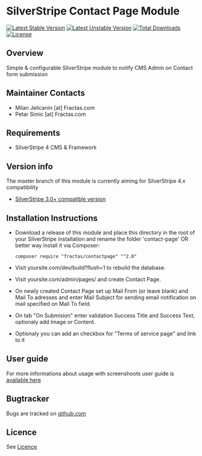 # SilverStripe Contact Page Module
[![Latest Stable Version](https://poser.pugx.org/fractas/contactpage/v/stable)](https://packagist.org/packages/fractas/contactpage)
[![Latest Unstable Version](https://poser.pugx.org/fractas/contactpage/v/unstable)](https://packagist.org/packages/fractas/contactpage)
[![Total Downloads](https://poser.pugx.org/fractas/contactpage/downloads)](https://packagist.org/packages/fractas/contactpage)
[![License](https://poser.pugx.org/fractas/contactpage/license)](https://packagist.org/packages/fractas/contactpage)

## Overview

Simple & configurable SilverStripe module to notify CMS Admin on Contact form submission

## Maintainer Contacts

- Milan Jelicanin [at] Fractas.com
- Petar Simic [at] Fractas.com

## Requirements

- SilverStripe 4 CMS & Framework

## Version info
The master branch of this module is currently aiming for SilverStripe 4.x compatibility
- [SilverStripe 3.0+ compatible version](https://github.com/fractaslabs/silverstripe-contact-page/tree/3.0)

## Installation Instructions

- Download a release of this module and place this directory in the root of your SilverStripe installation and rename the folder 'contact-page' OR better way install it via Composer:

  ```
  composer require "fractas/contactpage" "^2.0"
  ```

- Visit yoursite.com/dev/build?flush=1 to rebuild the database.
- Visit yoursite.com/admin/pages/ and create Contact Page.
- On newly created Contact Page set up Mail From (or leave blank) and Mail To adresses and enter Mail Subject for sending email notification on mail specified on Mail To field.
- On tab "On Submision" enter validation Success Title and Success Text, optionaly add Image or Content.
- Optionaly you can add an checkbox for "Terms of service page" and link to it

## User guide

For more informations about usage with screenshoots user guide is [available here](https://github.com/fractaslabs/silverstripe-contact-page/blob/master/docs/en/userguide.md)

## Bugtracker

Bugs are tracked on [github.com](https://github.com/fractaslabs/silverstripe-contact-page/issues)

## Licence

See [Licence](https://github.com/fractaslabs/silverstripe-contact-page/blob/master/LICENSE)
